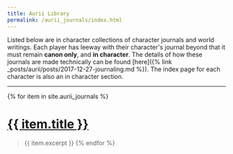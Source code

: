 ```yaml
---
title: Aurii Library
permalink: /aurii_journals/index.html
---
```


Listed below are in character collections of character journals and world writings. Each player has leeway with their character's journal beyond that it must remain **canon only**, and **in character**. The details of how these journals are made technically can be found [here]({% link _posts/aurii/posts/2017-12-27-journaling.md  %}). The index page for each character is also an in character section.

---


{% for item in site.aurii_journals %}
# [{{ item.title }}]({{site.baseurl}}{{item.url}})
> {{ item.excerpt }}
{% endfor %}